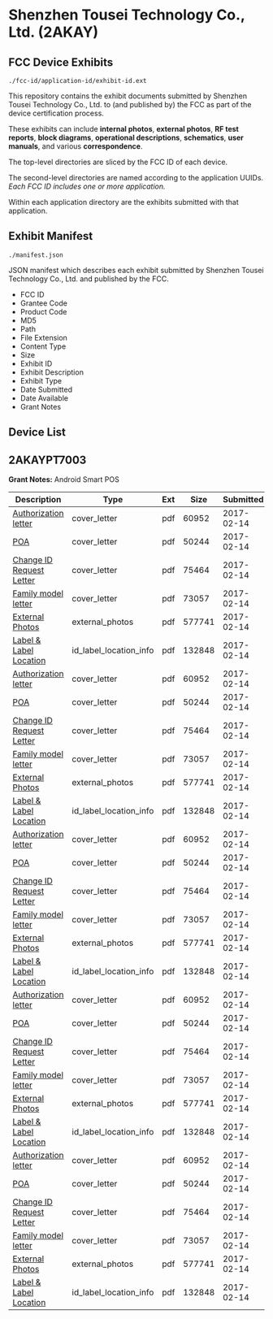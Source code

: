 # Shenzhen Tousei Technology Co., Ltd. (2AKAY)
## FCC Device Exhibits

```
./fcc-id/application-id/exhibit-id.ext
```

This repository contains the exhibit documents submitted by Shenzhen Tousei Technology Co., Ltd. to (and published by) the FCC as part of the device certification process.

These exhibits can include **internal photos**, **external photos**, **RF test reports**, **block diagrams**, **operational descriptions**, **schematics**, **user manuals**, and various **correspondence**.

The top-level directories are sliced by the FCC ID of each device.

The second-level directories are named according to the application UUIDs. *Each FCC ID includes one or more application.*

Within each application directory are the exhibits submitted with that application. 

## Exhibit Manifest

```
./manifest.json
```

JSON manifest which describes each exhibit submitted by Shenzhen Tousei Technology Co., Ltd. and published by the FCC.

- FCC ID
- Grantee Code
- Product Code
- MD5
- Path
- File Extension
- Content Type
- Size
- Exhibit ID
- Exhibit Description
- Exhibit Type
- Date Submitted
- Date Available
- Grant Notes

## Device List
## 2AKAYPT7003
**Grant Notes:** Android Smart POS

| Description | Type | Ext | Size | Submitted | Available |
| ----------- | ---- | --- | ---- | --------- | --------- |
| [Authorization letter](2AKAYPT7003/5e01258f30b2d336afe49647a8c6f27a/3283520.pdf) | cover_letter | pdf | 60952 | 2017-02-14 | 2017-02-15 |
| [POA](2AKAYPT7003/5e01258f30b2d336afe49647a8c6f27a/3283521.pdf) | cover_letter | pdf | 50244 | 2017-02-14 | 2017-02-15 |
| [Change ID Request Letter](2AKAYPT7003/5e01258f30b2d336afe49647a8c6f27a/3283522.pdf) | cover_letter | pdf | 75464 | 2017-02-14 | 2017-02-15 |
| [Family model letter](2AKAYPT7003/5e01258f30b2d336afe49647a8c6f27a/3283523.pdf) | cover_letter | pdf | 73057 | 2017-02-14 | 2017-02-15 |
| [External Photos](2AKAYPT7003/5e01258f30b2d336afe49647a8c6f27a/3278026.pdf) | external_photos | pdf | 577741 | 2017-02-14 | 2017-02-15 |
| [Label & Label Location](2AKAYPT7003/5e01258f30b2d336afe49647a8c6f27a/3283525.pdf) | id_label_location_info | pdf | 132848 | 2017-02-14 | 2017-02-15 |
| [Authorization letter](2AKAYPT7003/318bfcce8ec91f0c2c7fa5e6a1d94767/3283520.pdf) | cover_letter | pdf | 60952 | 2017-02-14 | 2017-02-15 |
| [POA](2AKAYPT7003/318bfcce8ec91f0c2c7fa5e6a1d94767/3283521.pdf) | cover_letter | pdf | 50244 | 2017-02-14 | 2017-02-15 |
| [Change ID Request Letter](2AKAYPT7003/318bfcce8ec91f0c2c7fa5e6a1d94767/3283522.pdf) | cover_letter | pdf | 75464 | 2017-02-14 | 2017-02-15 |
| [Family model letter](2AKAYPT7003/318bfcce8ec91f0c2c7fa5e6a1d94767/3283523.pdf) | cover_letter | pdf | 73057 | 2017-02-14 | 2017-02-15 |
| [External Photos](2AKAYPT7003/318bfcce8ec91f0c2c7fa5e6a1d94767/3278026.pdf) | external_photos | pdf | 577741 | 2017-02-14 | 2017-02-15 |
| [Label & Label Location](2AKAYPT7003/318bfcce8ec91f0c2c7fa5e6a1d94767/3283525.pdf) | id_label_location_info | pdf | 132848 | 2017-02-14 | 2017-02-15 |
| [Authorization letter](2AKAYPT7003/8e34d6d896321f6509d464deacd23914/3283520.pdf) | cover_letter | pdf | 60952 | 2017-02-14 | 2017-02-15 |
| [POA](2AKAYPT7003/8e34d6d896321f6509d464deacd23914/3283521.pdf) | cover_letter | pdf | 50244 | 2017-02-14 | 2017-02-15 |
| [Change ID Request Letter](2AKAYPT7003/8e34d6d896321f6509d464deacd23914/3283522.pdf) | cover_letter | pdf | 75464 | 2017-02-14 | 2017-02-15 |
| [Family model letter](2AKAYPT7003/8e34d6d896321f6509d464deacd23914/3283523.pdf) | cover_letter | pdf | 73057 | 2017-02-14 | 2017-02-15 |
| [External Photos](2AKAYPT7003/8e34d6d896321f6509d464deacd23914/3278026.pdf) | external_photos | pdf | 577741 | 2017-02-14 | 2017-02-15 |
| [Label & Label Location](2AKAYPT7003/8e34d6d896321f6509d464deacd23914/3283525.pdf) | id_label_location_info | pdf | 132848 | 2017-02-14 | 2017-02-15 |
| [Authorization letter](2AKAYPT7003/ae687c75a13d289c0a84d493c139120a/3283520.pdf) | cover_letter | pdf | 60952 | 2017-02-14 | 2017-02-15 |
| [POA](2AKAYPT7003/ae687c75a13d289c0a84d493c139120a/3283521.pdf) | cover_letter | pdf | 50244 | 2017-02-14 | 2017-02-15 |
| [Change ID Request Letter](2AKAYPT7003/ae687c75a13d289c0a84d493c139120a/3283522.pdf) | cover_letter | pdf | 75464 | 2017-02-14 | 2017-02-15 |
| [Family model letter](2AKAYPT7003/ae687c75a13d289c0a84d493c139120a/3283523.pdf) | cover_letter | pdf | 73057 | 2017-02-14 | 2017-02-15 |
| [External Photos](2AKAYPT7003/ae687c75a13d289c0a84d493c139120a/3278026.pdf) | external_photos | pdf | 577741 | 2017-02-14 | 2017-02-15 |
| [Label & Label Location](2AKAYPT7003/ae687c75a13d289c0a84d493c139120a/3283525.pdf) | id_label_location_info | pdf | 132848 | 2017-02-14 | 2017-02-15 |
| [Authorization letter](2AKAYPT7003/b3125b2b1e427c5a58cec6196092eaa9/3283520.pdf) | cover_letter | pdf | 60952 | 2017-02-14 | 2017-02-15 |
| [POA](2AKAYPT7003/b3125b2b1e427c5a58cec6196092eaa9/3283521.pdf) | cover_letter | pdf | 50244 | 2017-02-14 | 2017-02-15 |
| [Change ID Request Letter](2AKAYPT7003/b3125b2b1e427c5a58cec6196092eaa9/3283522.pdf) | cover_letter | pdf | 75464 | 2017-02-14 | 2017-02-15 |
| [Family model letter](2AKAYPT7003/b3125b2b1e427c5a58cec6196092eaa9/3283523.pdf) | cover_letter | pdf | 73057 | 2017-02-14 | 2017-02-15 |
| [External Photos](2AKAYPT7003/b3125b2b1e427c5a58cec6196092eaa9/3278026.pdf) | external_photos | pdf | 577741 | 2017-02-14 | 2017-02-15 |
| [Label & Label Location](2AKAYPT7003/b3125b2b1e427c5a58cec6196092eaa9/3283525.pdf) | id_label_location_info | pdf | 132848 | 2017-02-14 | 2017-02-15 |
